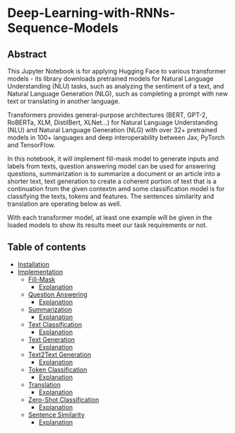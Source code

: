 # Deep-Learning-with-RNNs-Sequence-Models

## Abstract
This Jupyter Notebook is for applying Hugging Face to various transformer models -  its library downloads pretrained models for Natural Language Understanding (NLU) tasks, such as analyzing the sentiment of a text, and Natural Language Generation (NLG), such as completing a prompt with new text or translating in another language.

Transformers provides general-purpose architectures (BERT, GPT-2, RoBERTa, XLM, DistilBert, XLNet…) for Natural Language Understanding (NLU) and Natural Language Generation (NLG) with over 32+ pretrained models in 100+ languages and deep interoperability between Jax, PyTorch and TensorFlow.

In this notebook, it will implement fill-mask model to generate inputs and labels from texts, question answering model can be used for answering questions, summarization is to summarize a document or an article into a shorter text, text generation to create a coherent portion of text that is a continuation from the given contextm amd some classification model is for classifying the texts, tokens and features. The sentences similarity and translation are operating below as well.

With each transformer model, at least one example will be given in the loaded models to show its results meet our task requirements or not. 

## Table of contents
* [Installation](#installation)
* [Implementation](#implementation) 
   * [Fill-Mask](#fill-mask)
       * [Explanation](#fm_explanation)   
   * [Question Answering](#question_answering)
       * [Explanation](#qa_explanation)
   * [Summarization](#summarization)
       * [Explanation](#sm_explanation)
   * [Text Classification](#text_classification)
       * [Explanation](#tc_explanation)
   * [Text Generation](#text_generation)
       * [Explanation](#tg_explanation)
   * [Text2Text Generation](#text2text_generation)
       * [Explanation](#t2t_explanation)
   * [Token Classification](#token_classification)
       * [Explanation](#tkc_explanation)   
   * [Translation](#translation)
       * [Explanation](#trans_explanation)
   * [Zero-Shot Classification](#zero-shot_classification)   
       * [Explanation](#zs_explanation)
   * [Sentence Similarity](#sentence_similarity)   
       * [Explanation](#ss_explanation)
